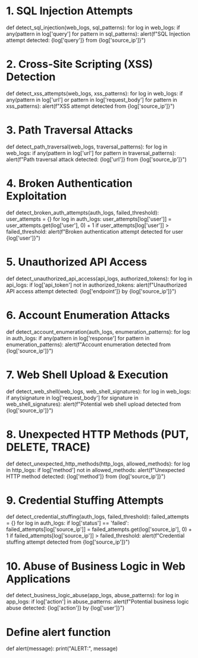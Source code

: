 # 1. SQL Injection Attempts
def detect_sql_injection(web_logs, sql_patterns):
    for log in web_logs:
        if any(pattern in log['query'] for pattern in sql_patterns):
            alert(f"SQL Injection attempt detected: {log['query']} from {log['source_ip']}")

# 2. Cross-Site Scripting (XSS) Detection
def detect_xss_attempts(web_logs, xss_patterns):
    for log in web_logs:
        if any(pattern in log['url'] or pattern in log['request_body'] for pattern in xss_patterns):
            alert(f"XSS attempt detected from {log['source_ip']}")

# 3. Path Traversal Attacks
def detect_path_traversal(web_logs, traversal_patterns):
    for log in web_logs:
        if any(pattern in log['url'] for pattern in traversal_patterns):
            alert(f"Path traversal attack detected: {log['url']} from {log['source_ip']}")

# 4. Broken Authentication Exploitation
def detect_broken_auth_attempts(auth_logs, failed_threshold):
    user_attempts = {}
    for log in auth_logs:
        user_attempts[log['user']] = user_attempts.get(log['user'], 0) + 1
        if user_attempts[log['user']] > failed_threshold:
            alert(f"Broken authentication attempt detected for user {log['user']}")

# 5. Unauthorized API Access
def detect_unauthorized_api_access(api_logs, authorized_tokens):
    for log in api_logs:
        if log['api_token'] not in authorized_tokens:
            alert(f"Unauthorized API access attempt detected: {log['endpoint']} by {log['source_ip']}")

# 6. Account Enumeration Attacks
def detect_account_enumeration(auth_logs, enumeration_patterns):
    for log in auth_logs:
        if any(pattern in log['response'] for pattern in enumeration_patterns):
            alert(f"Account enumeration detected from {log['source_ip']}")

# 7. Web Shell Upload & Execution
def detect_web_shell(web_logs, web_shell_signatures):
    for log in web_logs:
        if any(signature in log['request_body'] for signature in web_shell_signatures):
            alert(f"Potential web shell upload detected from {log['source_ip']}")

# 8. Unexpected HTTP Methods (PUT, DELETE, TRACE)
def detect_unexpected_http_methods(http_logs, allowed_methods):
    for log in http_logs:
        if log['method'] not in allowed_methods:
            alert(f"Unexpected HTTP method detected: {log['method']} from {log['source_ip']}")

# 9. Credential Stuffing Attempts
def detect_credential_stuffing(auth_logs, failed_threshold):
    failed_attempts = {}
    for log in auth_logs:
        if log['status'] == 'failed':
            failed_attempts[log['source_ip']] = failed_attempts.get(log['source_ip'], 0) + 1
            if failed_attempts[log['source_ip']] > failed_threshold:
                alert(f"Credential stuffing attempt detected from {log['source_ip']}")

# 10. Abuse of Business Logic in Web Applications
def detect_business_logic_abuse(app_logs, abuse_patterns):
    for log in app_logs:
        if log['action'] in abuse_patterns:
            alert(f"Potential business logic abuse detected: {log['action']} by {log['user']}")

# Define alert function
def alert(message):
    print("ALERT:", message)
